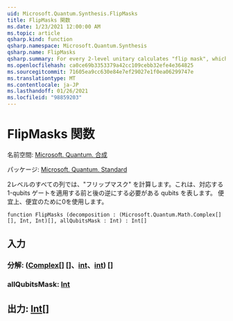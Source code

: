 ```yaml
---
uid: Microsoft.Quantum.Synthesis.FlipMasks
title: FlipMasks 関数
ms.date: 1/23/2021 12:00:00 AM
ms.topic: article
qsharp.kind: function
qsharp.namespace: Microsoft.Quantum.Synthesis
qsharp.name: FlipMasks
qsharp.summary: For every 2-level unitary calculates "flip mask", which denotes qubits which should be inverted before and after applying corresponding 1-qubit gate. For convenience prepends result with 0.
ms.openlocfilehash: ca0ce69b3353379a42cc109cebb32efe4e364825
ms.sourcegitcommit: 71605ea9cc630e84e7ef29027e1f0ea06299747e
ms.translationtype: MT
ms.contentlocale: ja-JP
ms.lasthandoff: 01/26/2021
ms.locfileid: "98859203"
---
```

# <a name="flipmasks-function"></a>FlipMasks 関数

名前空間: [Microsoft. Quantum. 合成](xref:Microsoft.Quantum.Synthesis)

パッケージ: [Microsoft. Quantum. Standard](https://nuget.org/packages/Microsoft.Quantum.Standard)


2レベルのすべての列では、"フリップマスク" を計算します。これは、対応する 1-qubits ゲートを適用する前と後の逆にする必要がある qubits を表します。
便宜上、便宜のために0を使用します。

```qsharp
function FlipMasks (decomposition : (Microsoft.Quantum.Math.Complex[][], Int, Int)[], allQubitsMask : Int) : Int[]
```


## <a name="input"></a>入力

### <a name="decomposition--complexintint"></a>分解: ([Complex](xref:Microsoft.Quantum.Math.Complex)[] []、[int](xref:microsoft.quantum.lang-ref.int)、[int](xref:microsoft.quantum.lang-ref.int)) []




### <a name="allqubitsmask--int"></a>allQubitsMask: [Int](xref:microsoft.quantum.lang-ref.int)





## <a name="output--int"></a>出力: [Int](xref:microsoft.quantum.lang-ref.int)[]

